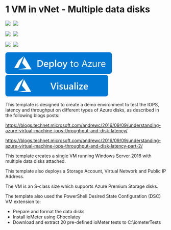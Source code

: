 # 1 VM in vNet - Multiple data disks

<IMG SRC="https://azurequickstartsservice.blob.core.windows.net/badges/storage-iops-latency-throughput-demo/PublicLastTestDate.svg" />&nbsp;
<IMG SRC="https://azurequickstartsservice.blob.core.windows.net/badges/storage-iops-latency-throughput-demo/PublicDeployment.svg" />&nbsp;

<IMG SRC="https://azurequickstartsservice.blob.core.windows.net/badges/storage-iops-latency-throughput-demo/FairfaxLastTestDate.svg" />&nbsp;
<IMG SRC="https://azurequickstartsservice.blob.core.windows.net/badges/storage-iops-latency-throughput-demo/FairfaxDeployment.svg" />&nbsp;

<IMG SRC="https://azurequickstartsservice.blob.core.windows.net/badges/storage-iops-latency-throughput-demo/BestPracticeResult.svg" />&nbsp;
<IMG SRC="https://azurequickstartsservice.blob.core.windows.net/badges/storage-iops-latency-throughput-demo/CredScanResult.svg" />&nbsp;

<a href="https://portal.azure.com/#create/Microsoft.Template/uri/https%3A%2F%2Fraw.githubusercontent.com%2FAzure%2Fazure-quickstart-templates%2Fmaster%2Fstorage-iops-latency-throughput-demo%2Fazuredeploy.json" target="_blank">
    <img src="https://raw.githubusercontent.com/Azure/azure-quickstart-templates/master/1-CONTRIBUTION-GUIDE/images/deploytoazure.svg?sanitize=true"/>
</a>
<a href="https://portal.azure.com/#create/Microsoft.Template/uri/https%3A%2F%2Fraw.githubusercontent.com%2FAzure%2Fazure-quickstart-templates%2Fmaster%2Fstorage-iops-latency-throughput-demo%2Fazuredeploy.json" target="_blank">
    <img src="https://raw.githubusercontent.com/Azure/azure-quickstart-templates/master/1-CONTRIBUTION-GUIDE/images/visualizebutton.svg?sanitize=true"/>
</a>

This template is designed to create a demo environment to test the IOPS, latency and throughput on different types of Azure disks, as described in the following blogs posts:

<a href="https://blogs.technet.microsoft.com/andrewc/2016/09/09/understanding-azure-virtual-machine-iops-throughput-and-disk-latency/" target="_blank">https://blogs.technet.microsoft.com/andrewc/2016/09/09/understanding-azure-virtual-machine-iops-throughput-and-disk-latency/</a>

<a href="https://blogs.technet.microsoft.com/andrewc/2016/09/09/understanding-azure-virtual-machine-iops-throughput-and-disk-latency-part-2/" target="_blank">https://blogs.technet.microsoft.com/andrewc/2016/09/09/understanding-azure-virtual-machine-iops-throughput-and-disk-latency-part-2/</a>

This template creates a single VM running Windows Server 2016 with multiple data disks attached.

This template also deploys a Storage Account, Virtual Network and Public IP Address.

The VM is an S-class size which supports Azure Premium Storage disks.

The template also used the PowerShell Desired State Configuration (DSC) VM extension to: 
* Prepare and format the data disks
* Install ioMeter using Chocolatey
* Download and extract 20 pre-defined ioMeter tests to C:\iometerTests


